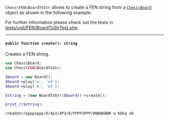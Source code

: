 `Chess\FEN\BoardToStr` allows to create a FEN string from a [`Chess\Board`](https://php-chess.readthedocs.io/en/latest/board/) object as shown in the following example.

For further information please check out the tests in [tests/unit/FEN/BoardToStrTest.php](https://github.com/chesslablab/php-chess/blob/master/tests/unit/FEN/BoardToStrTest.php).

---

#### `public function create(): string`

Creates a FEN string.

```php
use Chess\Board;
use Chess\FEN\BoardToStr;

$board = new Board();
$board->play('w', 'e4');
$board->play('b', 'e5');

$string = (new BoardToStr($board))->create();

print_r($string);
```
```
rnbqkbnr/pppp1ppp/8/4p3/4P3/8/PPPP1PPP/RNBQKBNR w KQkq e6
```
